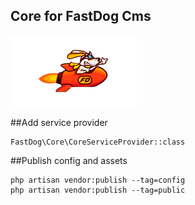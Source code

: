 ## Core for FastDog Cms



![](assets/css/fast-dog.png)



##Add service provider
    
    FastDog\Core\CoreServiceProvider::class
    
##Publish config and assets
    
    php artisan vendor:publish --tag=config
    php artisan vendor:publish --tag=public
